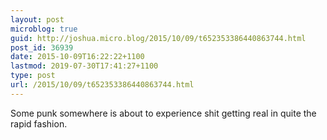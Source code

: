 ```yaml
---
layout: post
microblog: true
guid: http://joshua.micro.blog/2015/10/09/t652353386440863744.html
post_id: 36939
date: 2015-10-09T16:22:22+1100
lastmod: 2019-07-30T17:41:27+1100
type: post
url: /2015/10/09/t652353386440863744.html
---
```

Some punk somewhere is about to experience shit getting real in quite the rapid fashion.
